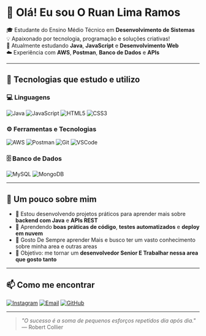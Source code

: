 # 👋 Olá! Eu sou O Ruan Lima Ramos

🎓 Estudante do Ensino Médio Técnico em **Desenvolvimento de Sistemas**  
💡 Apaixonado por tecnologia, programação e soluções criativas!  
🚀 Atualmente estudando **Java**, **JavaScript** e **Desenvolvimento Web**  
☁️ Experiência com **AWS**, **Postman**, **Banco de Dados** e **APIs**  

---

## 🧠 Tecnologias que estudo e utilizo

### 💻 Linguagens
![Java](https://img.shields.io/badge/Java-%23ED8B00.svg?logo=openjdk&logoColor=white)
![JavaScript](https://img.shields.io/badge/JavaScript-%23F7DF1E.svg?logo=javascript&logoColor=black)
![HTML5](https://img.shields.io/badge/HTML5-%23E34F26.svg?logo=html5&logoColor=white)
![CSS3](https://img.shields.io/badge/CSS3-%231572B6.svg?logo=css3&logoColor=white)

### ⚙️ Ferramentas e Tecnologias
![AWS](https://img.shields.io/badge/AWS-%23FF9900.svg?logo=amazon-aws&logoColor=white)
![Postman](https://img.shields.io/badge/Postman-FF6C37?logo=postman&logoColor=white)
![Git](https://img.shields.io/badge/Git-%23F05033.svg?logo=git&logoColor=white)
![VSCode](https://img.shields.io/badge/VS%20Code-0078d7.svg?logo=visual-studio-code&logoColor=white)

### 🗄️ Banco de Dados
![MySQL](https://img.shields.io/badge/MySQL-%2300f.svg?logo=mysql&logoColor=white)
![MongoDB](https://img.shields.io/badge/MongoDB-%234ea94b.svg?logo=mongodb&logoColor=white)

---

## 🧩 Um pouco sobre mim

- 🔭 Estou desenvolvendo projetos práticos para aprender mais sobre **backend com Java** e **APIs REST**  
- 🌱 Aprendendo **boas práticas de código**, **testes automatizados** e **deploy em nuvem**  
- 💬 Gosto De Sempre aprender Mais e busco ter um vasto conhecimento sobre minha area e outras areas 
- 🎯 Objetivo: me tornar um **desenvolvedor Senior E Trabalhar nessa area que gosto tanto**  

---

## 📫 Como me encontrar

[![Instagram](https://img.shields.io/badge/Instagram-%23E4405F.svg?logo=instagram&logoColor=white)](https://www.instagram.com/ruan.z777/)
[![Email](https://img.shields.io/badge/Email-%23EA4335.svg?logo=gmail&logoColor=white)](mailto:Ruanlramos778@gmail.com)
[![GitHub](https://img.shields.io/badge/GitHub-%2312100E.svg?logo=github&logoColor=white)](https://github.com/Ruan76157)

---

> _"O sucesso é a soma de pequenos esforços repetidos dia após dia."_  
> — Robert Collier
